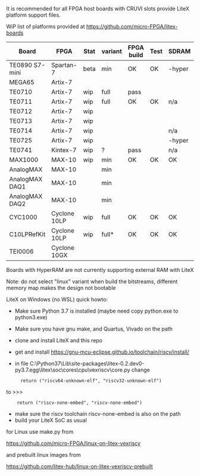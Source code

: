 It is recommended for all FPGA host boards with CRUVI slots provide LiteX platform support files.

WiP list of platforms provided at https://github.com/micro-FPGA/litex-boards

| Board         | FPGA       |Stat|variant|FPGA build|Test|SDRAM|Linux|
|---------------|------------|----|-----|-|-|--|--|
|TE0890 S7-mini |Spartan-7   |beta|min  |OK|OK|-hyper|n/a|
|MEGA65         |Artix-7     |    |     | | | |n/a|
|TE0710         |Artix-7     |wip |full |pass| | |-|
|TE0711         |Artix-7     |wip |full |OK|OK|n/a|n/a|
|TE0712         |Artix-7     |wip |     | | | |-|
|TE0713         |Artix-7     |wip |     | | | |-|
|TE0714         |Artix-7     |wip |     | | |n/a|n/a|
|TE0725         |Artix-7     |wip |     | | |-hyper|n/a|
|TE0741         |Kintex-7    |wip |?    |pass||n/a|n/a|
|MAX1000        |MAX-10      |wip |min  |OK|OK|OK|?|
|AnalogMAX      |MAX-10      |    |min  ||||n/a|
|AnalogMAX DAQ1 |MAX-10      |    |min  ||||n/a|
|AnalogMAX DAQ2 |MAX-10      |    |min  ||||n/a|
|CYC1000        |Cyclone 10LP|wip |full |OK|OK|OK|-|
|C10LPRefKit    |Cyclone 10LP|wip |full* |OK|OK|OK|OK|
|TEI0006        |Cyclone 10GX|    |     ||||?|

Boards with HyperRAM are not currently supporting external RAM with LiteX

Note: do not select "linux" variant when build the bitstreams, different memory map makes the design not bootable

LiteX on Windows (no WSL) quick howto:
* Make sure Python 3.7 is installed (maybe need copy python.exe to python3.exe)
* Make sure you have gnu make, and Quartus, Vivado on the path
* clone and install LiteX and this repo
* get and install https://gnu-mcu-eclipse.github.io/toolchain/riscv/install/
* in file C:\Python37\Lib\site-packages\litex-0.2.dev0-py3.7.egg\litex\soc\cores\cpu\vexriscv\core.py change

        return ("riscv64-unknown-elf", "riscv32-unknown-elf")
to >>>       

        return ("riscv-none-embed", "riscv-none-embed")
        
* make sure the riscv toolchain riscv-none-embed is also on the path
* build your LiteX SoC as usual

for Linux use make.py from

https://github.com/micro-FPGA/linux-on-litex-vexriscv

and prebuilt linux images from

https://github.com/litex-hub/linux-on-litex-vexriscv-prebuilt






